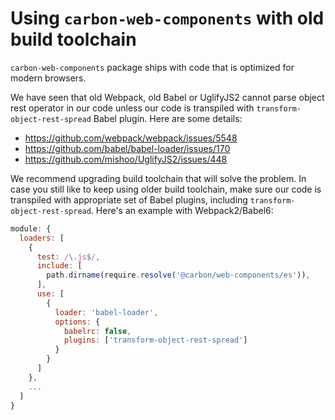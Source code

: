 # Using `carbon-web-components` with old build toolchain

`carbon-web-components` package ships with code that is optimized for modern browsers.

We have seen that old Webpack, old Babel or UglifyJS2 cannot parse object rest operator in our code unless our code is transpiled with `transform-object-rest-spread` Babel plugin. Here are some details:

- https://github.com/webpack/webpack/issues/5548
- https://github.com/babel/babel-loader/issues/170
- https://github.com/mishoo/UglifyJS2/issues/448

We recommend upgrading build toolchain that will solve the problem. In case you still like to keep using older build toolchain, make sure our code is transpiled with appropriate set of Babel plugins, including `transform-object-rest-spread`. Here's an example with Webpack2/Babel6:

```javascript
module: {
  loaders: [
    {
      test: /\.js$/,
      include: [
        path.dirname(require.resolve('@carbon/web-components/es')),
      ],
      use: [
        {
          loader: 'babel-loader',
          options: {
            babelrc: false,
            plugins: ['transform-object-rest-spread']
          }
        }
      ]
    },
    ...
  ]
}
```
